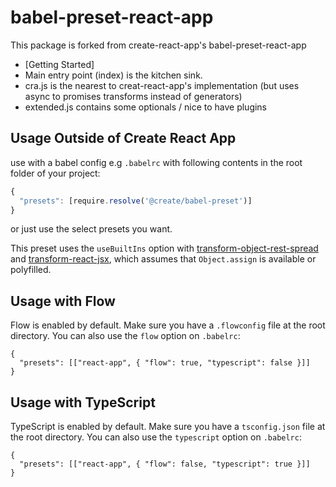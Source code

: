 # babel-preset-react-app

This package is forked from create-react-app's babel-preset-react-app

- [Getting Started]
- Main entry point (index) is the kitchen sink.
- cra.js is the nearest to creat-react-app's implementation (but uses async to promises transforms instead of generators)
- extended.js contains some optionals / nice to have plugins

## Usage Outside of Create React App

use with a babel config e.g `.babelrc` with following contents in the root folder of your project:

```js
{
  "presets": [require.resolve('@create/babel-preset')]
}
```

or just use the select presets you want.

This preset uses the `useBuiltIns` option with [transform-object-rest-spread](http://babeljs.io/docs/plugins/transform-object-rest-spread/) and [transform-react-jsx](http://babeljs.io/docs/plugins/transform-react-jsx/), which assumes that `Object.assign` is available or polyfilled.

## Usage with Flow

Flow is enabled by default. Make sure you have a `.flowconfig` file at the root directory. You can also use the `flow` option on `.babelrc`:

```
{
  "presets": [["react-app", { "flow": true, "typescript": false }]]
}
```

## Usage with TypeScript

TypeScript is enabled by default. Make sure you have a `tsconfig.json` file at the root directory. You can also use the `typescript` option on `.babelrc`:

```
{
  "presets": [["react-app", { "flow": false, "typescript": true }]]
}
```

